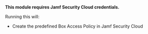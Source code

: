 **This module requires Jamf Security Cloud credentials.**

Running this will: 

- Create the predefined Box Access Policy in Jamf Security Cloud